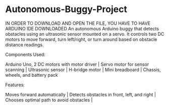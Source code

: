 # Autonomous-Buggy-Project
IN ORDER TO DOWNLOAD AND OPEN THE FILE, YOU HAVE TO HAVE ARDUINO IDE DOWNLOADED
An autonomous Arduino buggy that detects obstacles using an ultrasonic sensor mounted on a servo. It controls two DC motors to move forward, turn left/right, or turn around based on obstacle distance readings.

Components Used:

Arduino Uno,
2 DC motors with motor driver |
Servo motor for sensor scanning |
Ultrasonic sensor |
H-bridge motor |
Mini breadboard |
Chassis, wheels, and battery pack

Features:

Moves forward automatically |
Detects obstacles in front, left, and right |
Chooses optimal path to avoid obstacles |
